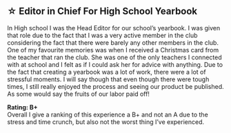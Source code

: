 ## ☆ Editor in Chief For High School Yearbook

In High school I was the Head Editor for our school’s yearbook. I was given that role due to the fact that I was a very active member in the club considering the fact that there were barely any other members in the club. One of my favourite memories was when I received a Christmas card from the teacher that ran the club. She was one of the only teachers I connected with at school and I felt as if I could ask her for advice with anything. Due to the fact that creating a yearbook was a lot of work, there were a lot of stressful moments. I will say though that even though there were tough times, I still really enjoyed the process and seeing our product be published. As some would say the fruits of our labor paid off!

**Rating: B+** <br>
Overall I give a ranking of this experience a B+ and not an A due to the stress and time crunch, but also not the worst thing I’ve experienced.
